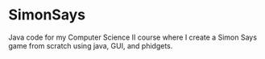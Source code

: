# SimonSays
Java code for my Computer Science II course where I create a Simon Says game from scratch using java, GUI, and phidgets.
